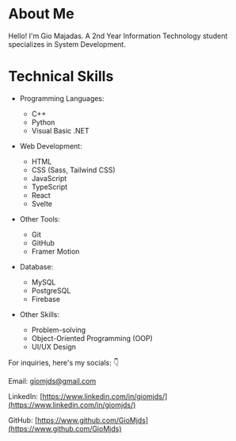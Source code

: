 # About Me

Hello! I'm Gio Majadas. A 2nd Year Information Technology student specializes in System Development. 

# Technical Skills 

- Programming Languages:
    - C++
    - Python
    - Visual Basic .NET

- Web Development:
    - HTML
    - CSS (Sass, Tailwind CSS)
    - JavaScript
    - TypeScript
    - React
    - Svelte

- Other Tools:
    - Git
    - GitHub
    - Framer Motion

- Database:
    - MySQL
    - PostgreSQL
    - Firebase

- Other Skills:
    - Problem-solving
    - Object-Oriented Programming (OOP)
    - UI/UX Design

For inquiries, here's my socials: 👇

Email: [giomjds@gmail.com](giomjds@gmail.com)

LinkedIn: [https://www.linkedin.com/in/giomjds/](https://www.linkedin.com/in/giomjds/)

GitHub: [https://www.github.com/GioMjds](https://www.github.com/GioMjds)
